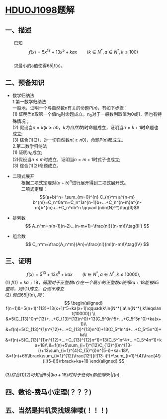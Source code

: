# [HDUOJ1098](http://acm.hdu.edu.cn/showproblem.php?pid=1098)题解

## 一、描述

&emsp;&emsp;已知<br/>
$$f(x)=5x^{13}+13x^5+kax\qquad(k\in{N^*},a\in{N^*},k\leqslant{100})\tag{I}$$
<br/>&emsp;&emsp;求最小的a值使得$65|f(x)$。

## 二、预备知识

* 数学归纳法<br/>
1.第一数学归纳法
<br/>一般地，证明一个与自然数n有关的命题$P(n)$，有如下步骤：
<br/>(1) 证明当n取第一个值n<sub>0</sub>时命题成立。n<sub>0</sub>对于一般数列取值为0或1，但也有特殊情况；
<br/>(2) 假设当$n=k(k≥n0，k为自然数)$时命题成立，证明当$n=k+1$时命题也成立;
<br/>(3) 综合(1)(2)，对一切自然数$n(≥n0)$，命题$P(n)$都成立。
<br/>2.第二数学归纳法
<br/>(1) 证明$n$<sub>0</sub>成立;
<br/>(2)假设当$n≤m$时成立，证明当$n=m+1$时式子也成立;
<br/>(3) 综合(1)(2)命题成立。

* 二项式展开<br/>
&emsp;&emsp;根据二项式定理对$(a+b)^n$进行展开得到二项式展开式。
<br/>&emsp;&emsp;二项式定理：
$$(a+b)^n= \sum_{m=0}^{n} C_{n}^m a^{n-m} b^{m}=C_n^0a^n+C_n^1a^{n-1}b+...+C_n^{n-m}a^{n-m}b^{m}+..+C_n^nb^n \qquad (n\in{N}^*)\tag{II}$$

* 排列数
$$
A_n^m=n(n-1)(n-2)...(n-m+1)=\frac{n!}{(n-m)!}\tag{III}
$$
* 组合数
$$
C_n^m=\frac{A_n^m}{An}=\frac{n!}{m!(n-m)!}\tag{IV}
$$

## 三、证明

$$
f(x)=5^{13}+13x^5+kax\qquad(k\in{N^*},a\in{N^*},k\leqslant{10000}),\tag{I}
$$
(1) $f(1)=ka+18，弱国对于正整数k存在一个最小的正整数a使得ka+18能被65整除，则f(1)成立，否则不成立$<br/>
(2) $假设65|f(n),则：$<br/>
$$
\begin{aligned}
f(n+1)&=5(n+1)^{13}+13(x+1)^5+ka(x+1)\qquad(k\in{N^*},a\in{N^*},k\leqslant{10000}) \\
&=5(C_{13}^0n^{13}+...+C_{13}^{13}n^0)+13(C_5^0n^5+...+C_5^5n^0)+ka(x+1)\\
&=f(n)+5(C_{13}^{1}n^{12}+...+C_{13}^{13}n^0)+13(C_5^1n^4+...+C_5^5n^0)+ka\\
&=f(n)+5(C_{13}^{1}n^{12}+...+C_{13}^{12}n^1)+13(C_5^1n^4+...+C_5^4n^1)+ka+18\\
&=f(n)+5\sum_{i=1}^{12}C_{13}^{i}n^{13-i}+13\sum_{i=1}^{4}C_{5}^{i}n^{5-i}+ka+18\\
&=f(n)+65\lbrack\sum_{i=1}^{12}\frac{12!}{i!(13-i)!}+\sum_{i=1}^{4}\frac{4!}{i!(5-i)!}\rbrack+ka+18
\end{aligned}
$$
<br/>
(3)$综合(1)(2)可知当65|(ka+18)时对于任何n都使得65|f(n)$.

## 四、数论-费马小定理(？？？)

## 五、当然是抖机灵找规律喽(！！！)
